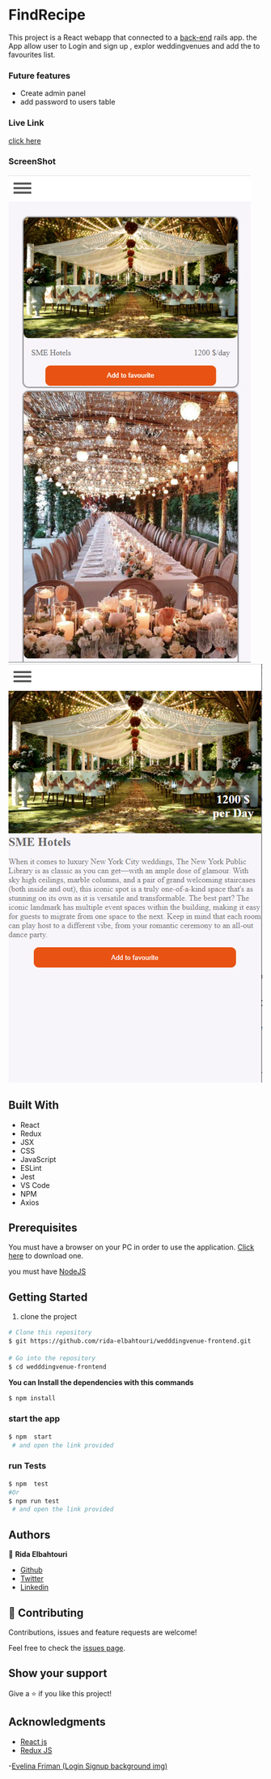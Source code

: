 # FindRecipe

This project is a React webapp that connected to a [back-end](https://github.com/rida-elbahtouri/WeddingVenues) rails app.
the App allow user to Login and sign up ,
explor weddingvenues and add the to favourites list.

### Future features

- Create admin panel
- add password to users table

### Live Link

[click here](https://weddingvenues.herokuapp.com/)

### ScreenShot

![screenshot](./src/assets/Images/Capture.PNG)
![screenshot](./src/assets/Images/Capture2.PNG)

## Built With

- React
- Redux
- JSX
- CSS
- JavaScript
- ESLint
- Jest
- VS Code
- NPM
- Axios

## Prerequisites

You must have a browser on your PC in order to use the application. [Click here](https://www.mozilla.org/en-US/firefox/new/) to download one.

you must have [NodeJS](https://nodejs.org/en/)

## Getting Started

1. clone the project

```bash
# Clone this repository
$ git https://github.com/rida-elbahtouri/wedddingvenue-frontend.git

# Go into the repository
$ cd wedddingvenue-frontend


```

**You can Install the dependencies with this commands**

```bash
$ npm install

```

### start the app

```bash
$ npm  start
 # and open the link provided
```

### run Tests

```bash
$ npm  test
#Or
$ npm run test
 # and open the link provided
```

## Authors

👤 **Rida Elbahtouri**

- [Github](https://github.com/rida-elbahtouri)
- [Twitter](https://twitter.com/RElbahtouri)
- [Linkedin](https://www.linkedin.com/in/rida-elbahtouri/)

## 🤝 Contributing

Contributions, issues and feature requests are welcome!

Feel free to check the <a href="https://github.com/rida-elbahtouri/wedddingvenue-frontend/issues" target="_blank">issues page</a>.

## Show your support

Give a ⭐️ if you like this project!

## Acknowledgments

- <a href="https://reactjs.org/" target="_blank">React js</a>
- <a href="https://redux.js.org" target="_blank">Redux JS</a>

-<a href="https://unsplash.com/@evelinafriman" target="_blank">Evelina Friman (Login Signup background img)</a>
